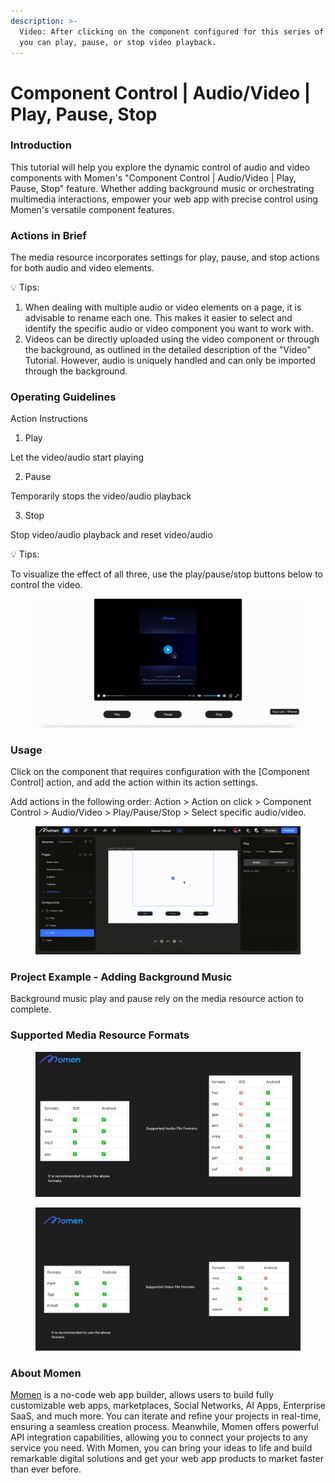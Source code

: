 ```yaml
---
description: >-
  Video: After clicking on the component configured for this series of actions,
  you can play, pause, or stop video playback.
---
```


# Component Control | Audio/Video | Play, Pause, Stop

### **Introduction**

This tutorial will help you explore the dynamic control of audio and video components with Momen's "Component Control | Audio/Video | Play, Pause, Stop" feature. Whether adding background music or orchestrating multimedia interactions, empower your web app with precise control using Momen's versatile component features.

### **Actions in Brief**

The media resource incorporates settings for play, pause, and stop actions for both audio and video elements.

💡 Tips:

1. When dealing with multiple audio or video elements on a page, it is advisable to rename each one. This makes it easier to select and identify the specific audio or video component you want to work with.
2. Videos can be directly uploaded using the video component or through the background, as outlined in the detailed description of the "Video" Tutorial. However, audio is uniquely handled and can only be imported through the background.

### Operating Guidelines

Action Instructions

1. Play

Let the video/audio start playing

2. Pause

Temporarily stops the video/audio playback

3. Stop

Stop video/audio playback and reset video/audio

💡 Tips:

To visualize the effect of all three, use the play/pause/stop buttons below to control the video.

<figure><img src="../../.gitbook/assets/0 (3).gif" alt="Displays the functions of the three buttons."><figcaption></figcaption></figure>

### **Usage**

Click on the component that requires configuration with the \[Component Control] action, and add the action within its action settings.

Add actions in the following order: Action > Action on click > Component Control > Audio/Video > Play/Pause/Stop > Select specific audio/video.

<figure><img src="../../.gitbook/assets/1 (1).gif" alt="Process for setting up play, pause and stop for video/audio."><figcaption></figcaption></figure>

### **Project Example - Adding Background Music**

Background music play and pause rely on the media resource action to complete.

### **Supported Media Resource Formats**

<figure><img src="../../.gitbook/assets/2 (25).png" alt="Supported Media Resource Formats."><figcaption></figcaption></figure>

<figure><img src="../../.gitbook/assets/3 (17).png" alt="Supported Media Resource Formats."><figcaption></figcaption></figure>

### **About Momen​​​​​**

[Momen](https://momen.app/?channel=blog-about) is a no-code web app builder, allows users to build fully customizable web apps, marketplaces, Social Networks, AI Apps, Enterprise SaaS, and much more. You can iterate and refine your projects in real-time, ensuring a seamless creation process. Meanwhile, Momen offers powerful API integration capabilities, allowing you to connect your projects to any service you need. With Momen, you can bring your ideas to life and build remarkable digital solutions and get your web app products to market faster than ever before.​​
